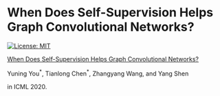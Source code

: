 # When Does Self-Supervision Helps Graph Convolutional Networks?

[![License: MIT](https://img.shields.io/badge/License-MIT-green.svg)](https://opensource.org/licenses/MIT)

[When Does Self-Supervision Helps Graph Convolutional Networks?]()

Yuning You<sup>\*</sup>, Tianlong Chen<sup>\*</sup>, Zhangyang Wang, and Yang Shen

in ICML 2020.

